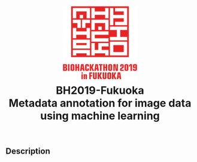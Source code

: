 <h1 align="center">
  <img src="img/bh19-logo.png" ><br/> BH2019-Fukuoka<br/> 
  Metadata annotation for image data using machine learning  
</h1>

<br/>

## Description

